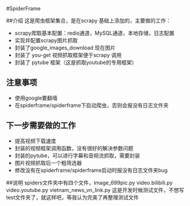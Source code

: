 #SpiderFrame

##介绍
这是爬虫框架集合，是在scrapy 基础上添加的，主要做的工作：
* scrapy爬取基本配置：redis通道，MySQL通道，本地存储，日志配置
* 实现并配置scrapy图片抓取
* 封装了google_images_download 现在图片
* 封装了 you-get 视频抓取框架便于scrapy 调用
* 封装了 pytube 框架（这是抓取youtube的专用框架）

## 注意事项
* 使用google要翻墙
* 在spiderframe/spiderframe下启动爬虫，否则会报没有日志文件夹

## 下一步需要做的工作
* 提高视频下载速度
* 封装的视频框架调用函数，没有很好的解决参数问题
* 封装的pytube，可以进行字幕和音频流抓取，需要封装
* 图片视频抓取后一个粗筛选器
* 修改没有在spiderframe/spiderframe启动时报没有日志文件夹bug

##说明
spiders文件夹中有四个文件，image_699pic.py video.bilibili.py video.youtube.py vietnam_news_vn_link.py
这是开发时候测试文件，不想写 test文件夹了，就这样吧，等我认为完美了再整理测试文件
